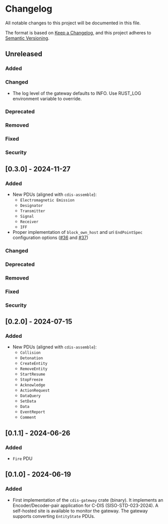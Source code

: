 <!-- markdownlint-disable MD024 -->

# Changelog

All notable changes to this project will be documented in this file.

The format is based on [Keep a Changelog](https://keepachangelog.com/en/1.1.0),
and this project adheres to [Semantic Versioning](https://semver.org/spec/v2.0.0.html).

## Unreleased

### Added

### Changed

- The log level of the gateway defaults to INFO. Use RUST_LOG environment variable to override.

### Deprecated

### Removed

### Fixed

### Security

## [0.3.0] - 2024-11-27

### Added

- New PDUs (aligned with `cdis-assemble`):
    - `Electromagnetic Emission`
    - `Designator`
    - `Transmitter`
    - `Signal`
    - `Receiver`
    - `IFF`
- Proper implementation of `block_own_host` and uri `EndPointSpec` configuration
  options ([#36](https://github.com/zlubsen/dis-rs/issues/36) and [#37](https://github.com/zlubsen/dis-rs/issues/37))

### Changed

### Deprecated

### Removed

### Fixed

### Security

## [0.2.0] - 2024-07-15

### Added

- New PDUs (aligned with `cdis-assemble`):
    - `Collision`
    - `Detonation`
    - `CreateEntity`
    - `RemoveEntity`
    - `StartResume`
    - `StopFreeze`
    - `Acknowledge`
    - `ActionRequest`
    - `DataQuery`
    - `SetData`
    - `Data`
    - `EventReport`
    - `Comment`

## [0.1.1] - 2024-06-26

### Added

- `Fire` PDU

## [0.1.0] - 2024-06-19

### Added

- First implementation of the `cdis-gateway` crate (binary).
  It implements an Encoder/Decoder-pair application for C-DIS (SISO-STD-023-2024).
  A self-hosted site is available to monitor the gateway.
  The gateway supports converting `EntityState` PDUs.

